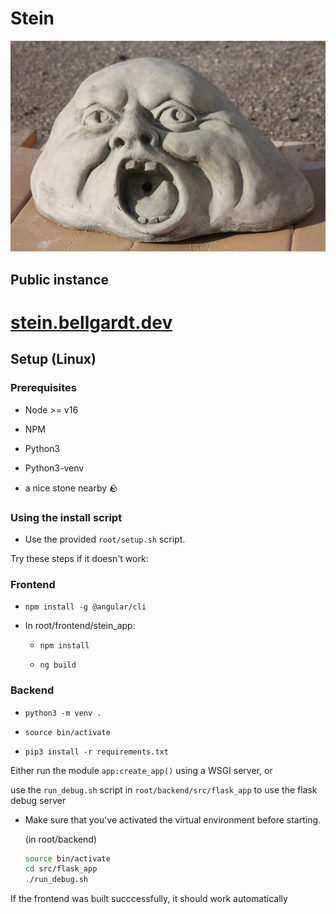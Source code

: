 # Stein
![funny stone picture](./root/frontend/stein_app/src/assets/funny_stone.jpg)

## Public instance

# [stein.bellgardt.dev](https://stein.bellgardt.dev)

## Setup (Linux)

### Prerequisites

- Node >= v16

- NPM

- Python3

- Python3-venv

- a nice stone nearby 🪨

### Using the install script
- Use the provided `root/setup.sh` script.

Try these steps if it doesn't work:

### Frontend

- `npm install -g @angular/cli`

- In root/frontend/stein_app:

    - `npm install`

    - `ng build`

### Backend

- `python3 -m venv .`

- `source bin/activate`

- `pip3 install -r requirements.txt`

Either run the module `app:create_app()` using a WSGI server, or

use the `run_debug.sh` script in `root/backend/src/flask_app` to use the flask debug server

- Make sure that you've activated the virtual environment before starting.

    (in root/backend)
    ```bash
    source bin/activate
    cd src/flask_app
    ./run_debug.sh
    ```

If the frontend was built succcessfully, it should work automatically